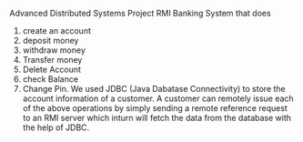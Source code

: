 Advanced Distributed Systems Project
RMI Banking System that does
1. create an account
2. deposit money
3. withdraw money
4. Transfer money
5. Delete Account
6. check Balance
7. Change Pin.
We used JDBC (Java Dabatase Connectivity) to store the account information of a customer. A customer can remotely issue each of the above operations by simply sending a remote reference request to an RMI server which inturn will fetch the data from the database with the help of JDBC.

